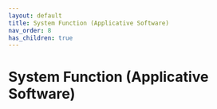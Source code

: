 ```yaml
---
layout: default
title: System Function (Applicative Software)
nav_order: 8
has_children: true
---
```

# System Function (Applicative Software)
